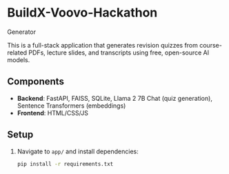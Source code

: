 # BuildX-Voovo-Hackathon 
 Generator

 This is a full-stack application that generates revision quizzes from  course-related PDFs, lecture slides, and transcripts using free, open-source AI models.

## Components
- **Backend**: FastAPI, FAISS, SQLite, Llama 2 7B Chat (quiz generation), Sentence Transformers (embeddings)
- **Frontend**: HTML/CSS/JS

## Setup
1. Navigate to `app/` and install dependencies:
   ```bash
   pip install -r requirements.txt
